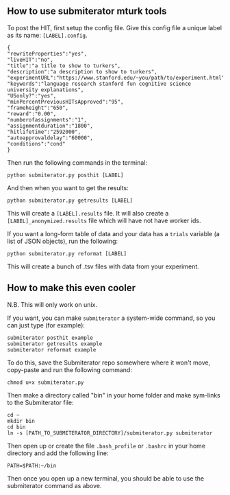 ## How to use submiterator mturk tools

To post the HIT, first setup the config file.
Give this config file a unique label as its name: `[LABEL].config`.

    {
    "rewriteProperties":"yes",
    "liveHIT":"no",
    "title":"a title to show to turkers",
    "description":"a description to show to turkers",
    "experimentURL":"https://www.stanford.edu/~you/path/to/experiment.html",
    "keywords":"language research stanford fun cognitive science university explanations",
    "USonly?":"yes",
    "minPercentPreviousHITsApproved":"95",
    "frameheight":"650",
    "reward":"0.00",
    "numberofassignments":"1",
    "assignmentduration":"1800",
    "hitlifetime":"2592000",
    "autoapprovaldelay":"60000",
    "conditions":"cond"
    }

Then run the following commands in the terminal:

    python submiterator.py posthit [LABEL]

And then when you want to get the results:

    python submiterator.py getresults [LABEL]

This will create a `[LABEL].results` file.
It will also create a `[LABEL]_anonymized.results` file which will have not have worker ids.

If you want a long-form table of data and your data has a `trials` variable (a list of JSON objects), run the following:

    python submiterator.py reformat [LABEL]

This will create a bunch of .tsv files with data from your experiment.

##  How to make this even cooler

N.B. This will only work on unix.

If you want, you can make `submiterator` a system-wide command, so you can just type (for example):

	submiterator posthit example
    submiterator getresults example
    submiterator reformat example

To do this, save the Submiterator repo somewhere where it won't move, copy-paste and run the following command:

	chmod u+x submiterator.py

Then make a directory called "bin" in your home folder and make sym-links to the Submiterator file:

	cd ~
	mkdir bin
	cd bin
	ln -s [PATH_TO_SUBMITERATOR_DIRECTORY]/submiterator.py submiterator

Then open up or create the file `.bash_profile` or `.bashrc` in your home directory and add the following line:

	PATH=$PATH:~/bin

Then once you open up a new terminal, you should be able to use the submiterator command as above.
